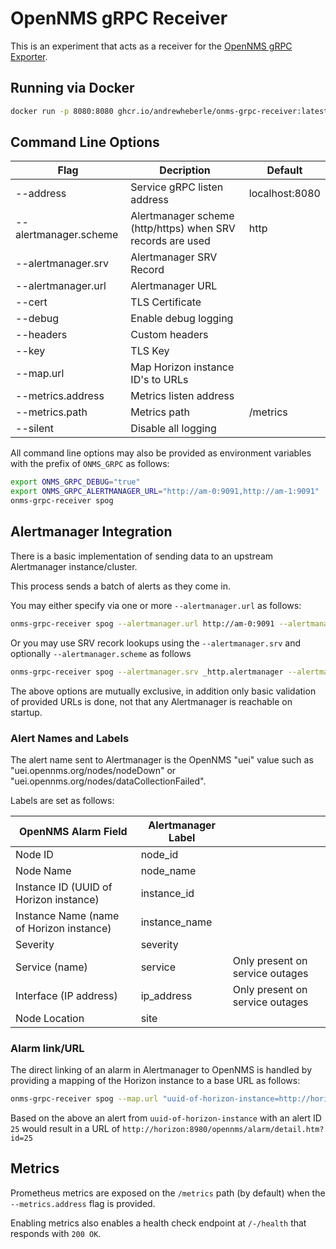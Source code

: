 # OpenNMS gRPC Receiver

This is an experiment that acts as a receiver for the [OpenNMS gRPC Exporter](https://docs.opennms.com/horizon/33/operation/deep-dive/grpc-exporter/grpc-exporter.html).

## Running via Docker

```sh
docker run -p 8080:8080 ghcr.io/andrewheberle/onms-grpc-receiver:latest --alertmanager.url http://am:9092
```

## Command Line Options

| Flag                  | Decription                                                 | Default        |
|-----------------------|------------------------------------------------------------|----------------|
| --address             | Service gRPC listen address                                | localhost:8080 |
| --alertmanager.scheme | Alertmanager scheme (http/https) when SRV records are used | http           |
| --alertmanager.srv    | Alertmanager SRV Record                                    |                |
| --alertmanager.url    | Alertmanager URL                                           |                |
| --cert                | TLS Certificate                                            |                |
| --debug               | Enable debug logging                                       |                |
| --headers             | Custom headers                                             |                |
| --key                 | TLS Key                                                    |                |
| --map.url             | Map Horizon instance ID's to URLs                          |                |
| --metrics.address     | Metrics listen address                                     |                |
| --metrics.path        | Metrics path                                               | /metrics       |
| --silent              | Disable all logging                                        |                |

All command line options may also be provided as environment variables with the prefix of `ONMS_GRPC` as follows:

```sh
export ONMS_GRPC_DEBUG="true"
export ONMS_GRPC_ALERTMANAGER_URL="http://am-0:9091,http://am-1:9091"
onms-grpc-receiver spog
```

## Alertmanager Integration

There is a basic implementation of sending data to an upstream Alertmanager instance/cluster.

This process sends a batch of alerts as they come in.

You may either specify via one or more `--alertmanager.url` as follows:

```sh
onms-grpc-receiver spog --alertmanager.url http://am-0:9091 --alertmanager.url http://am-1:9091 
```

Or you may use SRV recork lookups using the `--alertmanager.srv` and optionally `--alertmanager.scheme` as follows

```sh
onms-grpc-receiver spog --alertmanager.srv _http.alertmanager --alertmanager.scheme http
```

The above options are mutually exclusive, in addition only basic validation of provided URLs is done, not that any Alertmanager is reachable on startup.

### Alert Names and Labels

The alert name sent to Alertmanager is the OpenNMS "uei" value such as "uei.opennms.org/nodes/nodeDown" or "uei.opennms.org/nodes/dataCollectionFailed".

Labels are set as follows:

| OpenNMS Alarm Field                      | Alertmanager Label |                                 |
|------------------------------------------|--------------------|---------------------------------|
| Node ID                                  | node_id            |                                 |
| Node Name                                | node_name          |                                 |
| Instance ID (UUID of Horizon instance)   | instance_id        |                                 |
| Instance Name (name of Horizon instance) | instance_name      |                                 |
| Severity                                 | severity           |                                 |
| Service (name)                           | service            | Only present on service outages |
| Interface (IP address)                   | ip_address         | Only present on service outages |
| Node Location                            | site               |                                 |

### Alarm link/URL

The direct linking of an alarm in Alertmanager to OpenNMS is handled by providing a mapping of the Horizon instance to a base URL as follows:

```sh
onms-grpc-receiver spog --map.url "uuid-of-horizon-instance=http://horizon:8980/opennms/"
```

Based on the above an alert from `uuid-of-horizon-instance` with an alert ID `25` would result in a URL of `http://horizon:8980/opennms/alarm/detail.htm?id=25`

## Metrics

Prometheus metrics are exposed on the `/metrics` path (by default) when the `--metrics.address` flag is provided.

Enabling metrics also enables a health check endpoint at `/-/health` that responds with `200 OK`.
